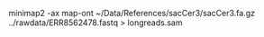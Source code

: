 minimap2 -ax map-ont ~/Data/References/sacCer3/sacCer3.fa.gz ../rawdata/ERR8562478.fastq > longreads.sam
